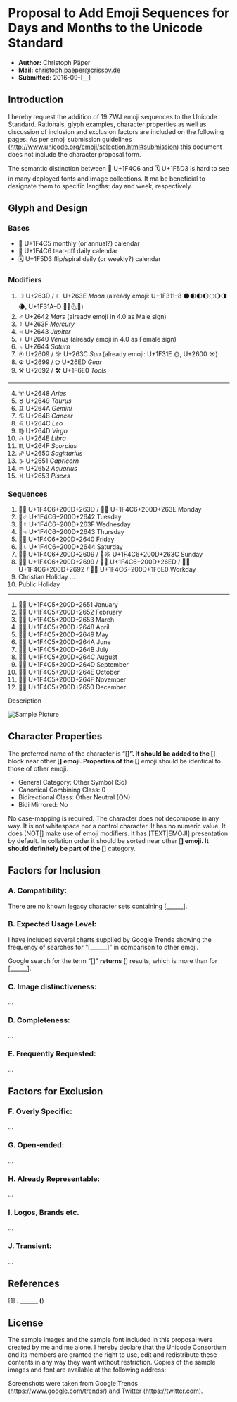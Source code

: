 Proposal to Add Emoji Sequences for Days and Months to the Unicode Standard
======================================================

- **Author:** Christoph Päper
- **Mail:** christoph.paeper@crissov.de
- **Submitted:** 2016-09-[__]

Introduction
------------

I hereby request the addition of 19 ZWJ emoji sequences to the Unicode Standard. Rationals, glyph examples, character properties as well as discussion of inclusion and exclusion factors are included on the following pages.
As per emoji submission guidelines (http://www.unicode.org/emoji/selection.html#submission) this document does not include the character proposal form.

The semantic distinction between 📆 U+1F4C6 and 🗓 U+1F5D3 is hard to see in many deployed fonts and image collections. It ma be beneficial to designate them to specific lengths: day and week, respectively.


Glyph and Design
----------------

### Bases

- 📅 U+1F4C5 monthly (or annual?) calendar
- 📆 U+1F4C6 tear-off daily calendar
- 🗓 U+1F5D3 flip/spiral daily (or weekly?) calendar

### Modifiers

1. ☽ U+263D / ☾ U+263E *Moon* (already emoji: U+1F311–8 🌑🌒🌓🌔🌕🌖🌗🌘, U+1F31A–D 🌚🌛🌜🌝)
2. ♂ U+2642 *Mars* (already emoji in 4.0 as Male sign)
3. ☿ U+263F *Mercury*
4. ♃ U+2643 *Jupiter*
5. ♀ U+2640 *Venus* (already emoji in 4.0 as Female sign)
6. ♄ U+2644 *Saturn*
7. ☉ U+2609 / ☼ U+263C *Sun* (already emoji: U+1F31E 🌞, U+2600 ☀️)
8. ⚙ U+2699 / ⛭ U+26ED *Gear*
9. ⚒ U+2692 / 🛠 U+1F6E0 *Tools*
____
 4. ♈ U+2648 *Aries*
 5. ♉ U+2649 *Taurus*
 6. ♊ U+264A *Gemini*
 7. ♋ U+264B *Cancer*
 8. ♌ U+264C *Leo*
 9. ♍ U+264D *Virgo*
10. ♎ U+264E *Libra*
11. ♏ U+264F *Scorpius*
12. ♐ U+2650 *Sagittarius*
 1. ♑ U+2651 *Capricorn*
 2. ♒ U+2652 *Aquarius*
 3. ♓ U+2653 *Pisces*

### Sequences

1. 📆‍‍☽ U+1F4C6+200D+263D / 📆‍☾ U+1F4C6+200D+263E Monday
2. 📆‍‍♂ U+1F4C6+200D+2642 Tuesday
3. 📆‍☿ U+1F4C6+200D+263F Wednesday
4. 📆‍♃ U+1F4C6+200D+2643 Thursday
5. 📆‍♀ U+1F4C6+200D+2640 Friday
6. 📆‍♄ U+1F4C6+200D+2644 Saturday
7. 📆‍☉ U+1F4C6+200D+2609 / 📆‍☼ U+1F4C6+200D+263C Sunday
8. 📆‍⚙ U+1F4C6+200D+2699 / 📆‍⛭ U+1F4C6+200D+26ED / 📆‍⚒ U+1F4C6+200D+2692 / 📆‍🛠 U+1F4C6+200D+1F6E0 Workday
9. Christian Holiday …
10. Public Holiday
____
 1. 📅‍♑ U+1F4C5+200D+2651 January
 2. 📅‍♒ U+1F4C5+200D+2652 February
 3. 📅‍♓ U+1F4C5+200D+2653 March
 4. 📅‍♈ U+1F4C5+200D+2648 April
 5. 📅‍♉ U+1F4C5+200D+2649 May
 6. 📅‍♊ U+1F4C5+200D+264A June
 7. 📅‍♋ U+1F4C5+200D+264B July
 8. 📅‍♌ U+1F4C5+200D+264C August
 9. 📅‍♍ U+1F4C5+200D+264D September
10. 📅‍♎ U+1F4C5+200D+264E October
11. 📅‍♏ U+1F4C5+200D+264F November
12. 📅‍♐ U+1F4C5+200D+2650 December

Description

![Sample Picture](.png)

Character Properties
--------------------

The preferred name of the character is “[______]”. It should be added to the [______] block near other [______] emoji. Properties of the [______] emoji should be identical to those of other emoji.

* General Category: Other Symbol (So)
* Canonical Combining Class: 0
* Bidirectional Class: Other Neutral (ON)
* Bidi Mirrored: No

No case-mapping is required. The character does not decompose in any way. It is not whitespace nor a control character. It has no numeric value. It does [NOT|] make use of emoji modifiers. It has [TEXT|EMOJI] presentation by default. In collation order it should be sorted near other [______] emoji. It should definitely be part of the [______] category.

Factors for Inclusion
---------------------

### A. Compatibility:

There are no known legacy character sets containing [______].

### B. Expected Usage Level: 

I have included several charts supplied by Google Trends showing the frequency of searches for “[______]” in comparison to other emoji. 

Google search for the term “[______]” returns [______] results, which is more than for [______].

### C. Image distinctiveness: 

...

### D. Completeness:

...

### E. Frequently Requested:

...

Factors for Exclusion
---------------------

### F. Overly Specific:

...

### G. Open-ended:

...

### H. Already Representable:

...

### I. Logos, Brands etc.

...

### J. Transient:

...

References
----------

[1] ______: ______ (______)

License
-------

The sample images and the sample font included in this proposal were created by me and me alone. I hereby declare that the Unicode Consortium and its members are granted the right to use, edit and redistribute these contents in any way they want without restriction.
Copies of the sample images and font are available at the following address:

Screenshots were taken from Google Trends (https://www.google.com/trends/) and Twitter (https://twitter.com).
